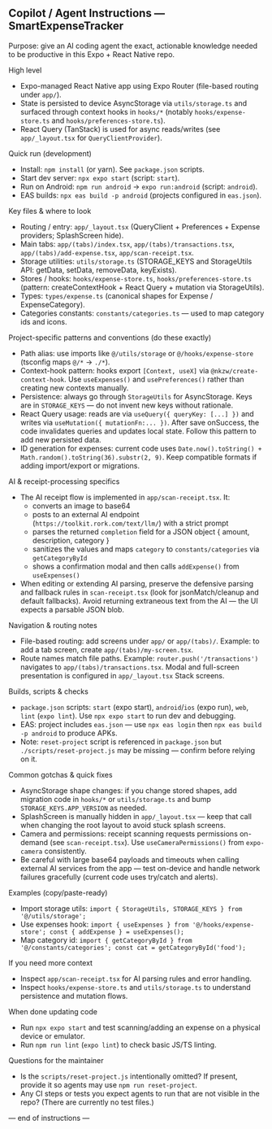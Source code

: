 ## Copilot / Agent Instructions — SmartExpenseTracker

Purpose: give an AI coding agent the exact, actionable knowledge needed to be productive in this Expo + React Native repo.

High level
- Expo-managed React Native app using Expo Router (file-based routing under `app/`).
- State is persisted to device AsyncStorage via `utils/storage.ts` and surfaced through context hooks in `hooks/*` (notably `hooks/expense-store.ts` and `hooks/preferences-store.ts`).
- React Query (TanStack) is used for async reads/writes (see `app/_layout.tsx` for `QueryClientProvider`).

Quick run (development)
- Install: `npm install` (or yarn). See `package.json` scripts.
- Start dev server: `npx expo start` (script: `start`).
- Run on Android: `npm run android` -> `expo run:android` (script: `android`).
- EAS builds: `npx eas build -p android` (projects configured in `eas.json`).

Key files & where to look
- Routing / entry: `app/_layout.tsx` (QueryClient + Preferences + Expense providers; SplashScreen hide).
- Main tabs: `app/(tabs)/index.tsx`, `app/(tabs)/transactions.tsx`, `app/(tabs)/add-expense.tsx`, `app/scan-receipt.tsx`.
- Storage utilities: `utils/storage.ts` (STORAGE_KEYS and StorageUtils API: getData, setData, removeData, keyExists).
- Stores / hooks: `hooks/expense-store.ts`, `hooks/preferences-store.ts` (pattern: createContextHook + React Query + mutation via StorageUtils).
- Types: `types/expense.ts` (canonical shapes for Expense / ExpenseCategory).
- Categories constants: `constants/categories.ts` — used to map category ids and icons.

Project-specific patterns and conventions (do these exactly)
- Path alias: use imports like `@/utils/storage` or `@/hooks/expense-store` (tsconfig maps `@/*` → `./*`).
- Context-hook pattern: hooks export `[Context, useX]` via `@nkzw/create-context-hook`. Use `useExpenses()` and `usePreferences()` rather than creating new contexts manually.
- Persistence: always go through `StorageUtils` for AsyncStorage. Keys are in `STORAGE_KEYS` — do not invent new keys without rationale.
- React Query usage: reads are via `useQuery({ queryKey: [...] })` and writes via `useMutation({ mutationFn:... })`. After save onSuccess, the code invalidates queries and updates local state. Follow this pattern to add new persisted data.
- ID generation for expenses: current code uses `Date.now().toString() + Math.random().toString(36).substr(2, 9)`. Keep compatible formats if adding import/export or migrations.

AI & receipt-processing specifics
- The AI receipt flow is implemented in `app/scan-receipt.tsx`. It:
  - converts an image to base64
  - posts to an external AI endpoint (`https://toolkit.rork.com/text/llm/`) with a strict prompt
  - parses the returned `completion` field for a JSON object { amount, description, category }
  - sanitizes the values and maps `category` to `constants/categories` via `getCategoryById`
  - shows a confirmation modal and then calls `addExpense()` from `useExpenses()`
- When editing or extending AI parsing, preserve the defensive parsing and fallback rules in `scan-receipt.tsx` (look for jsonMatch/cleanup and default fallbacks). Avoid returning extraneous text from the AI — the UI expects a parsable JSON blob.

Navigation & routing notes
- File-based routing: add screens under `app/` or `app/(tabs)/`. Example: to add a tab screen, create `app/(tabs)/my-screen.tsx`.
- Route names match file paths. Example: `router.push('/transactions')` navigates to `app/(tabs)/transactions.tsx`. Modal and full-screen presentation is configured in `app/_layout.tsx` Stack screens.

Builds, scripts & checks
- `package.json` scripts: `start` (expo start), `android`/`ios` (expo run), `web`, `lint` (`expo lint`). Use `npx expo start` to run dev and debugging.
- EAS: project includes `eas.json` — use `npx eas login` then `npx eas build -p android` to produce APKs.
- Note: `reset-project` script is referenced in `package.json` but `./scripts/reset-project.js` may be missing — confirm before relying on it.

Common gotchas & quick fixes
- AsyncStorage shape changes: if you change stored shapes, add migration code in `hooks/*` or `utils/storage.ts` and bump `STORAGE_KEYS.APP_VERSION` as needed.
- SplashScreen is manually hidden in `app/_layout.tsx` — keep that call when changing the root layout to avoid stuck splash screens.
- Camera and permissions: receipt scanning requests permissions on-demand (see `scan-receipt.tsx`). Use `useCameraPermissions()` from `expo-camera` consistently.
- Be careful with large base64 payloads and timeouts when calling external AI services from the app — test on-device and handle network failures gracefully (current code uses try/catch and alerts).

Examples (copy/paste-ready)
- Import storage utils: `import { StorageUtils, STORAGE_KEYS } from '@/utils/storage';`
- Use expenses hook: `import { useExpenses } from '@/hooks/expense-store'; const { addExpense } = useExpenses();`
- Map category id: `import { getCategoryById } from '@/constants/categories'; const cat = getCategoryById('food');`

If you need more context
- Inspect `app/scan-receipt.tsx` for AI parsing rules and error handling.
- Inspect `hooks/expense-store.ts` and `utils/storage.ts` to understand persistence and mutation flows.

When done updating code
- Run `npx expo start` and test scanning/adding an expense on a physical device or emulator.
- Run `npm run lint` (`expo lint`) to check basic JS/TS linting.

Questions for the maintainer
- Is the `scripts/reset-project.js` intentionally omitted? If present, provide it so agents may use `npm run reset-project`.
- Any CI steps or tests you expect agents to run that are not visible in the repo? (There are currently no test files.)

— end of instructions —

